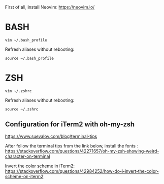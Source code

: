 First of all, install Neovim: https://neovim.io/

# BASH

```
vim ~/.bash_profile
```

Refresh aliases without rebooting:

```
source ~/.bash_profile
```

# ZSH

```
vim ~/.zshrc
```

Refresh aliases without rebooting:

```
source ~/.zshrc
```

## Configuration for iTerm2 with oh-my-zsh
https://www.suevalov.com/blog/terminal-tips

After follow the terminal tips from the link below, install the fonts : https://stackoverflow.com/questions/42271657/oh-my-zsh-showing-weird-character-on-terminal

Invert the color scheme in iTerm2: https://stackoverflow.com/questions/42984252/how-do-i-invert-the-color-scheme-on-iterm2
